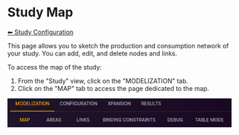# Study Map

[⬅ Study Configuration](../2-study.md)

This page allows you to sketch the production and consumption network of your study.
You can add, edit, and delete nodes and links.

To access the map of the study:

1. From the "Study" view, click on the "MODELIZATION" tab.
2. Click on the "MAP" tab to access the page dedicated to the map.

![01-map.tab.png](../../assets/media/user-guide/study/01-map.tab.png)
